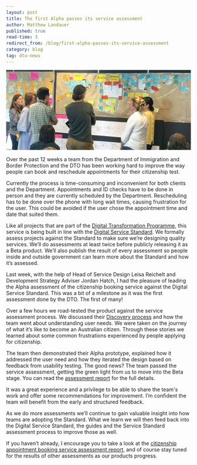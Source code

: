 ```yaml
---
layout: post
title: The first Alpha passes its service assessment
author: Matthew Landauer
published: true
read-time: 3
redirect_from: /blog/first-alpha-passes-its-service-assessment
category: blog
tag: dto-news
---
```

![ ](/images/blog-banners/service_assessment_banner.jpg)

Over the past 12 weeks a team from the Department of Immigration and Border Protection and the DTO has been working hard to improve the way people can book and reschedule appointments for their citizenship test.

Currently the process is time-consuming and inconvenient for both clients and the Department. Appointments and ID checks have to be done in person and they are currently scheduled by the Department. Rescheduling has to be done over the phone with long wait times, causing frustration for the user. This could be avoided if the user chose the appointment time and date that suited them.

Like all projects that are part of the [Digital Transformation Programme](/projects/), this service is being built in line with the [Digital Service Standard](/for-digital-service-teams/standard/). We formally assess projects against the Standard to make sure we’re designing quality services. We’ll do assessments at least twice before publicly releasing it as a Beta product. We’ll also publish the result of every assessment so people inside and outside government can learn more about the Standard and how it’s assessed.

Last week, with the help of Head of Service Design Leisa Reichelt and Development Strategy Adviser Jordan Hatch, I had the pleasure of leading the Alpha assessment of the citizenship booking service against the Digital Service Standard. This was a bit of a milestone as it was the first assessment done by the DTO. The first of many!

Over a few hours we road-tested the product against the service assessment process. We discussed their [Discovery process](https://ausdto.github.io/service-handbook/discovery/1-introduction/) and how the team went about understanding user needs. We were taken on the journey of what it’s like to become an Australian citizen. Through these stories we learned about some common frustrations experienced by people applying for citizenship.

The team then demonstrated their Alpha prototype, explained how it addressed the user need and how they iterated the design based on feedback from usability testing. The good news? The team passed the service assessment, getting the green light from us to move into the Beta stage. You can read the [assessment report](https://www.dto.gov.au/standard/assessments/appointment-booking-service-alpha/) for the full details.

It was a great experience and a privilege to be able to share the team's work and offer some recommendations for improvement. I’m confident the team will benefit from the early and structured feedback.

As we do more assessments we’ll continue to gain valuable insight into how teams are adopting the Standard. What we learn we will then feed back into the Digital Service Standard, the guides and the Service Standard assessment process to improve those as well.

If you haven’t already, I encourage you to take a look at the [citizenship appointment booking service assessment report](https://www.dto.gov.au/standard/assessments/appointment-booking-service-alpha/), and of course stay tuned for the results of other assessments as our products progress.
